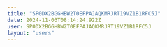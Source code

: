 ```yaml
---
title: "SP0DX2BGGHBW2T0EFPAJAQKMRJRT19VZ1B1RFC5J"
date: 2024-11-03T08:14:24.922Z
user: SP0DX2BGGHBW2T0EFPAJAQKMRJRT19VZ1B1RFC5J
layout: "users"
---
```

    